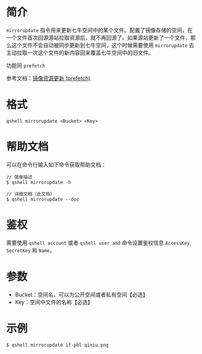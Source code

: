 # 简介
`mirrorupdate` 指令用来更新七牛空间中的某个文件。配置了镜像存储的空间，在一个文件首次回源源站拉取资源后，就不再回源了。如果源站更新了一个文件，那么这个文件不会自动被同步更新到七牛空间，这个时候需要使用 `mirrorupdate` 去主动拉取一次这个文件的新内容回来覆盖七牛空间中的旧文件。

功能同 `prefetch`

参考文档：[镜像资源更新 (prefetch)](http://developer.qiniu.com/docs/v6/api/reference/rs/prefetch.html)

# 格式
```
qshell mirrorupdate <Bucket> <Key>
```

# 帮助文档
可以在命令行输入如下命令获取帮助文档：
```
// 简单描述
$ qshell mirrorupdate -h 

// 详细文档（此文档）
$ qshell mirrorupdate --doc
```

# 鉴权
需要使用 `qshell account` 或者 `qshell user add` 命令设置鉴权信息 `AccessKey`, `SecretKey` 和 `Name`。

# 参数
- Bucket：空间名，可以为公开空间或者私有空间【必选】
- Key：空间中文件的名称【必选】

# 示例
```
$ qshell mirrorupdate if-pbl qiniu.png
```